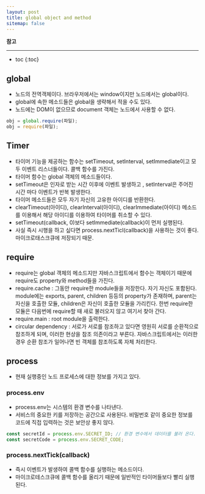 ```yaml
---
layout: post
title: global object and method
sitemap: false
---
```


**참고**  
* * *  

* toc
{:toc}

## global
* 노드의 전역객체이다. 브라우저에서는 window이지만 노드에서는 global이다.
* global에 속한 메소드들은 global을 생략해서 적을 수도 있다.
* 노드에는 DOM이 없으므로 document 객체는 노드에서 사용할 수 없다.
~~~js
obj = global.require(파일);
obj = require(파일);
~~~

## Timer
* 타이머 기능을 제공하는 함수는 setTimeout, setInterval, setImmediate이고 모두 이벤트 리스너들이다. 콜백 함수를 가진다.
* 타이머 함수는 global 객체의 메소드들이다.
* setTimeout은 인자로 받는 시간 이후에 이벤트 발생하고 , setInterval은 주어진 시간 마다 이벤트가 반복 발생한다.
* 타이머 메소드들은 모두 자기 자신의 고유한 아이디를 반환한다.
* clearTimeout(아이디), clearInterval(아이디), clearImmediate(아이디) 메소드를 이용해서 해당 아이디를 이용하여 타이머를 취소할 수 있다.
* setTimeout(callback, 0)보다 setImmediate(callback)이 먼저 실행된다.
* 사실 즉시 시행을 하고 싶다면 process.nextTicl(callback)을 사용하는 것이 좋다. 마이크로태스크큐에 저장되기 때문.

## require
* require는 global 객체의 메소드지만 자바스크립트에서 함수는 객체이기 때문에 require도 property와 method들을 가진다.
* require.cache : 그동안 require한 module들을 저장한다. 자기 자신도 포함된다. module에는 exports, parent, children 등등의 property가 존재하며, parent는 자신을 호출한 모듈, children은 자신이 호출한 모듈을 가리킨다. 한번 require한 모듈은 다음번에 require할 때 새로 불러오지 않고 여기서 찾아 간다.
* require.main : root module을 출력한다.
* circular dependency : 서로가 서로를 참조하고 있다면 영원히 서로를 순환적으로 참조하게 되며, 이러한 현상을 참조 의존이라고 부른다. 자바스크립트에서는 이러한 경우 순환 참조가 일어나면 빈 객체를 참조하도록 자체 처리한다.

## process
* 현재 실행중인 노드 프로세스에 대한 정보를 가지고 있다.
### process.env
* process.env는 시스템의 환경 변수를 나타낸다. 
* 서비스의 중요한 키를 저장하는 공간으로 사용된다. 비밀번호 같이 중요한 정보를 코드에 직접 입력하는 것은 보안상 좋지 않다.
~~~js
const secretId = process.env.SECRET_ID; // 환경 변수에서 데이터를 불러 온다.
const secretCode = process.env.SECRET_CODE;
~~~

### process.nextTick(callback)
* 즉시 이벤트가 발생하여 콜백 함수를 실행하는 메소드이다.
* 마이크로테스크큐에 콜백 함수를 올리기 때문에 일반적인 타이머들보다 빨리 실행된다.